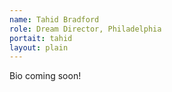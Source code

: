```yaml
---
name: Tahid Bradford
role: Dream Director, Philadelphia 
portait: tahid
layout: plain
---
```


Bio coming soon!